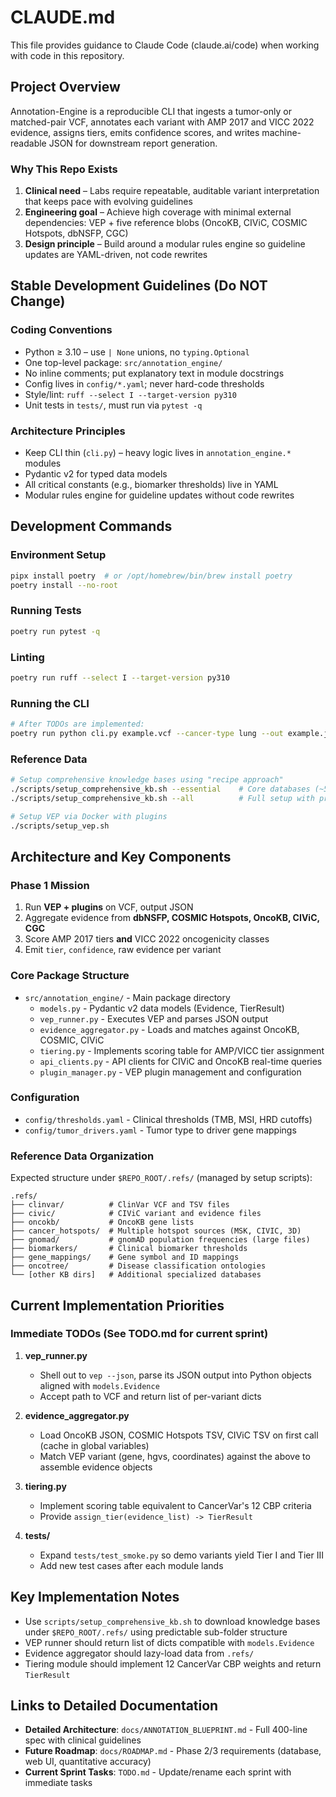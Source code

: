 # CLAUDE.md

This file provides guidance to Claude Code (claude.ai/code) when working with code in this repository.

## Project Overview

Annotation-Engine is a reproducible CLI that ingests a tumor-only or matched-pair VCF, annotates each variant with AMP 2017 and VICC 2022 evidence, assigns tiers, emits confidence scores, and writes machine-readable JSON for downstream report generation.

### Why This Repo Exists
1. **Clinical need** – Labs require repeatable, auditable variant interpretation that keeps pace with evolving guidelines
2. **Engineering goal** – Achieve high coverage with minimal external dependencies: VEP + five reference blobs (OncoKB, CIViC, COSMIC Hotspots, dbNSFP, CGC)
3. **Design principle** – Build around a modular rules engine so guideline updates are YAML-driven, not code rewrites

## Stable Development Guidelines (Do NOT Change)

### Coding Conventions
* Python ≥ 3.10 – use `| None` unions, no `typing.Optional`
* One top-level package: `src/annotation_engine/`
* No inline comments; put explanatory text in module docstrings
* Config lives in `config/*.yaml`; never hard-code thresholds
* Style/lint: `ruff --select I --target-version py310`
* Unit tests in `tests/`, must run via `pytest -q`

### Architecture Principles
* Keep CLI thin (`cli.py`) – heavy logic lives in `annotation_engine.*` modules
* Pydantic v2 for typed data models
* All critical constants (e.g., biomarker thresholds) live in YAML
* Modular rules engine for guideline updates without code rewrites

## Development Commands

### Environment Setup
```bash
pipx install poetry  # or /opt/homebrew/bin/brew install poetry
poetry install --no-root
```

### Running Tests
```bash
poetry run pytest -q
```

### Linting
```bash
poetry run ruff --select I --target-version py310
```

### Running the CLI
```bash
# After TODOs are implemented:
poetry run python cli.py example.vcf --cancer-type lung --out example.json
```

### Reference Data
```bash
# Setup comprehensive knowledge bases using "recipe approach"
./scripts/setup_comprehensive_kb.sh --essential    # Core databases (~550MB)
./scripts/setup_comprehensive_kb.sh --all          # Full setup with prompts

# Setup VEP via Docker with plugins
./scripts/setup_vep.sh
```

## Architecture and Key Components

### Phase 1 Mission
1. Run **VEP + plugins** on VCF, output JSON
2. Aggregate evidence from **dbNSFP, COSMIC Hotspots, OncoKB, CIViC, CGC**
3. Score AMP 2017 tiers **and** VICC 2022 oncogenicity classes
4. Emit `tier`, `confidence`, raw evidence per variant

### Core Package Structure
- `src/annotation_engine/` - Main package directory
  - `models.py` - Pydantic v2 data models (Evidence, TierResult)
  - `vep_runner.py` - Executes VEP and parses JSON output
  - `evidence_aggregator.py` - Loads and matches against OncoKB, COSMIC, CIViC
  - `tiering.py` - Implements scoring table for AMP/VICC tier assignment
  - `api_clients.py` - API clients for CIViC and OncoKB real-time queries
  - `plugin_manager.py` - VEP plugin management and configuration

### Configuration
- `config/thresholds.yaml` - Clinical thresholds (TMB, MSI, HRD cutoffs)
- `config/tumor_drivers.yaml` - Tumor type to driver gene mappings

### Reference Data Organization
Expected structure under `$REPO_ROOT/.refs/` (managed by setup scripts):
```
.refs/
├── clinvar/          # ClinVar VCF and TSV files
├── civic/            # CIViC variant and evidence files
├── oncokb/           # OncoKB gene lists
├── cancer_hotspots/  # Multiple hotspot sources (MSK, CIVIC, 3D)
├── gnomad/           # gnomAD population frequencies (large files)
├── biomarkers/       # Clinical biomarker thresholds
├── gene_mappings/    # Gene symbol and ID mappings
├── oncotree/         # Disease classification ontologies
└── [other KB dirs]   # Additional specialized databases
```

## Current Implementation Priorities

### Immediate TODOs (See TODO.md for current sprint)

1. **vep_runner.py**
   * Shell out to `vep --json`, parse its JSON output into Python objects aligned with `models.Evidence`
   * Accept path to VCF and return list of per-variant dicts

2. **evidence_aggregator.py**
   * Load OncoKB JSON, COSMIC Hotspots TSV, CIViC TSV on first call (cache in global variables)
   * Match VEP variant (gene, hgvs, coordinates) against the above to assemble evidence objects

3. **tiering.py**
   * Implement scoring table equivalent to CancerVar's 12 CBP criteria
   * Provide `assign_tier(evidence_list) -> TierResult`

4. **tests/**
   * Expand `tests/test_smoke.py` so demo variants yield Tier I and Tier III
   * Add new test cases after each module lands

## Key Implementation Notes

- Use `scripts/setup_comprehensive_kb.sh` to download knowledge bases under `$REPO_ROOT/.refs/` using predictable sub-folder structure
- VEP runner should return list of dicts compatible with `models.Evidence`
- Evidence aggregator should lazy-load data from `.refs/`
- Tiering module should implement 12 CancerVar CBP weights and return `TierResult`

## Links to Detailed Documentation

- **Detailed Architecture**: `docs/ANNOTATION_BLUEPRINT.md` - Full 400-line spec with clinical guidelines
- **Future Roadmap**: `docs/ROADMAP.md` - Phase 2/3 requirements (database, web UI, quantitative accuracy)
- **Current Sprint Tasks**: `TODO.md` - Update/rename each sprint with immediate tasks